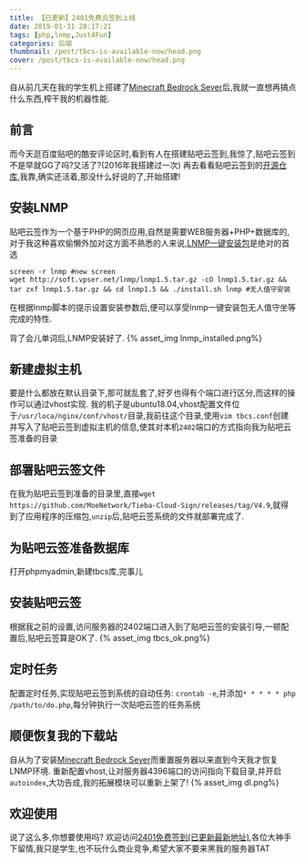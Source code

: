 ```yaml
---
title: 【已更新】2401免费云签到上线
date: 2019-01-31 20:17:21
tags: [php,lnmp,Just4Fun]
categories: 后端
thumbnail: /post/tbcs-is-available-now/head.png
cover: /post/tbcs-is-available-now/head.png
---
```

自从前几天在我的学生机上搭建了[Minecraft Bedrock Sever](https://minecraft.net/en-us/download/server/bedrock/)后,我就一直想再搞点什么东西,榨干我的机器性能.
<!-- more -->
## 前言
而今天逛百度贴吧的酷安评论区时,看到有人在搭建贴吧云签到,我惊了,贴吧云签到不是早就GG了吗?又活了?(2016年我搭建过一次)
再去看看贴吧云签到的[开源仓库](https://github.com/MoeNetwork/Tieba-Cloud-Sign),我靠,确实还活着,那没什么好说的了,开始搭建!

## 安装LNMP
贴吧云签作为一个基于PHP的网页应用,自然是需要WEB服务器+PHP+数据库的,对于我这种喜欢偷懒外加对这方面不熟悉的人来说,[LNMP一键安装包](https://lnmp.org/)是绝对的首选
```
screen -r lnmp #new screen
wget http://soft.vpser.net/lnmp/lnmp1.5.tar.gz -cO lnmp1.5.tar.gz && tar zxf lnmp1.5.tar.gz && cd lnmp1.5 && ./install.sh lnmp #无人值守安装
```
在根据lnmp脚本的提示设置安装参数后,便可以享受lnmp一键安装包无人值守坐等完成的特性.

背了会儿单词后,LNMP安装好了.
{% asset_img lnmp_installed.png%}
## 新建虚拟主机
要是什么都放在默认目录下,那可就乱套了,好歹也得有个端口进行区分,而这样的操作可以通过vhost实现.
我的机子是ubuntu18.04,vhost配置文件位于`/usr/loca/nginx/conf/vhost/`目录,我前往这个目录,使用`vim tbcs.conf`创建并写入了贴吧云签到虚拟主机的信息,使其对本机`2402`端口的方式指向我为贴吧云签准备的目录

## 部署贴吧云签文件
在我为贴吧云签到准备的目录里,直接`wget https://github.com/MoeNetwork/Tieba-Cloud-Sign/releases/tag/V4.9`,就得到了应用程序的压缩包,`unzip`后,贴吧云签系统的文件就部署完成了.

## 为贴吧云签准备数据库
打开phpmyadmin,新建tbcs库,完事儿

## 安装贴吧云签
根据我之前的设置,访问服务器的2402端口进入到了贴吧云签的安装引导,一顿配置后,贴吧云签算是OK了.
{% asset_img tbcs_ok.png%}

## 定时任务
配置定时任务,实现贴吧云签到系统的自动任务:
`crontab -e`,并添加`* * * * * php /path/to/do.php`,每分钟执行一次贴吧云签的任务系统

## 顺便恢复我的下载站
自从为了安装[Minecraft Bedrock Sever](https://minecraft.net/en-us/download/server/bedrock/)而重置服务器以来直到今天我才恢复LNMP环境.
重新配置vhost,让对服务器4396端口的访问指向下载目录,并开启`autoindex`,大功告成,我的拓展模块可以重新上架了!
{% asset_img dl.png%}

## 欢迎使用
说了这么多,你想要使用吗?
欢迎访问[2401免费签到(已更新最新地址)](http://tb.zsh2401.top),各位大神手下留情,我只是学生,也不玩什么商业竞争,希望大家不要来黑我的服务器TAT